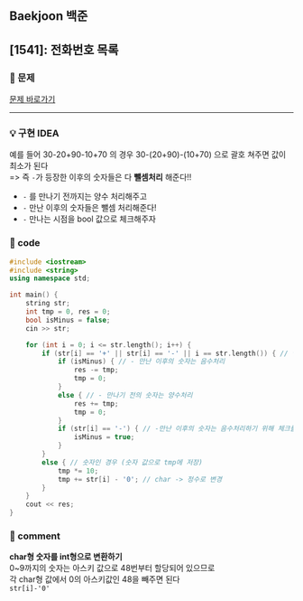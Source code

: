 ## Baekjoon 백준

## [1541]: 전화번호 목록

### 🌴 문제

[문제 바로가기](https://www.acmicpc.net/problem/1541) <br>

---

### 💡 구현 IDEA

예를 들어 30-20+90-10+70 의 경우 30-(20+90)-(10+70) 으로 괄호 쳐주면 값이 최소가 된다<br>
=> 즉 `-`가 등장한 이후의 숫자들은 다 **뺄셈처리** 해준다!!
<br>

- `-` 를 만나기 전까지는 양수 처리해주고
- `-` 만난 이후의 숫자들은 뺄셈 처리해준다!
- `-` 만나는 시점을 bool 값으로 체크해주자

### 🤠 code

```cpp
#include <iostream>
#include <string>
using namespace std;

int main() {
	string str;
	int tmp = 0, res = 0;
	bool isMinus = false;
	cin >> str;

	for (int i = 0; i <= str.length(); i++) {
		if (str[i] == '+' || str[i] == '-' || i == str.length()) { // 연산자 혹은 수식 끝까지 돈 경우
			if (isMinus) { // - 만난 이후의 숫자는 음수처리
				res -= tmp;
				tmp = 0;
			}
			else { // - 만나기 전의 숫자는 양수처리
				res += tmp;
				tmp = 0;
			}
			if (str[i] == '-') { // -만난 이후의 숫자는 음수처리하기 위해 체크를 설정
				isMinus = true;
			}
		}
		else { // 숫자인 경우 (숫자 값으로 tmp에 저장)
			tmp *= 10;
			tmp += str[i] - '0'; // char -> 정수로 변경
		}
	}
	cout << res;
}
```

### 📙 comment

**char형 숫자를 int형으로 변환하기** <br>
0~9까지의 숫자는 아스키 값으로 48번부터 할당되어 있으므로 <br>
각 char형 값에서 0의 아스키값인 48을 빼주면 된다<br>
`str[i]-'0'`

